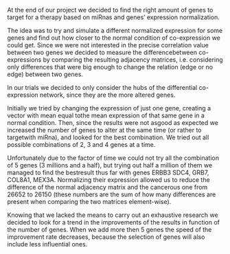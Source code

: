 At the end of our project we decided to find the right amount of genes to target for a therapy based on miRnas and genes’ expression normalization. 
 
The idea was to try and simulate a different normalized expression for some genes and find out how closer to the normal condition of co-expression we could get. 
Since we were not interested in the precise correlation value between two genes we decided to measure the differencebetween co-expressions by comparing the resulting adjacency matrices, i.e.  considering only differences that were big enough to change the relation (edge or no edge) between two genes.

In our trials we decided to only consider the hubs of the differential co-expression network, since they are the more altered genes.

Initially we tried by changing the expression of just one gene, creating a vector with mean equal tothe mean expression of that same gene in a normal condition. 
Then, since the results were not asgood as expected we increased the number of genes to alter at the same time (or rather to targetwith miRna), and looked for the best combination.
We tried out all possible combinations of 2, 3 and 4 genes at a time.

Unfortunately due to the factor of time we could not try all the combination of 5 genes (3 millions and a half), but trying out half a million of them we managed to find the bestresult thus far with genes ERBB3 SDC4, GRB7, COL8A1, MEX3A.
Normalizing their expression allowed us to reduce the difference of the normal adjacency matrix and the cancerous one from 26652 to 26150 (these numbers are the sum of how many differences are present when comparing the two matrices element-wise).

Knowing  that  we  lacked  the  means  to  carry  out  an  exhaustive  research  we  decided  to  look for a trend in the improvements of the results in function of the number of genes.
When we add more then 5 genes the speed of the improvement rate decreases, because the selection of genes will also include less influential ones.
